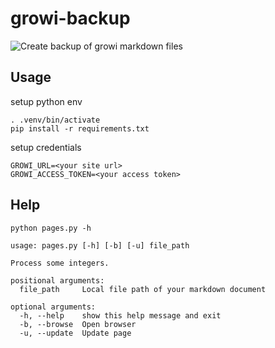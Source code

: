# growi-backup

![Create backup of growi markdown files](https://github.com/ymmmtym/growi-backup/workflows/Create%20backup%20of%20growi%20markdown%20files/badge.svg)

## Usage

setup python env

```bash=
. .venv/bin/activate
pip install -r requirements.txt
```

setup credentials

```bash=
GROWI_URL=<your site url>
GROWI_ACCESS_TOKEN=<your access token>
```

## Help

```bash=
python pages.py -h

usage: pages.py [-h] [-b] [-u] file_path

Process some integers.

positional arguments:
  file_path     Local file path of your markdown document

optional arguments:
  -h, --help    show this help message and exit
  -b, --browse  Open browser
  -u, --update  Update page
```
